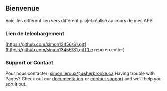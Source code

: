 ## Bienvenue
Voici les différent lien vers différent projet réalisé au cours de mes APP

### Lien de telechargement
[https://github.com/simon13456/S1.git](https://github.com/simon13456/S1.git)(Le repo en entier)


### Support or Contact
Pour nous contacter:
simon.leroux@usherbrooke.ca
Having trouble with Pages? Check out our [documentation](https://docs.github.com/categories/github-pages-basics/) or [contact support](https://github.com/contact) and we’ll help you sort it out.
